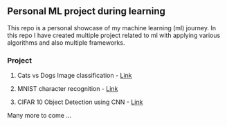 ## Personal ML project during learning
This repo is a personal showcase of my machine learning (ml) journey. In this repo I have created multiple project related to ml with applying various algorithms and also multiple frameworks.

### Project

1. Cats vs Dogs Image classification -
[Link](https://github.com/HaarisIqubal/ml-projects/tree/main/cats_vs_dogs)

2. MNIST character recognition - [Link](https://github.com/HaarisIqubal/ml-projects/tree/main/mnist)

3. CIFAR 10 Object Detection using CNN  - [Link](https://github.com/HaarisIqubal/ml-projects/tree/main/cifar_10_cnn)


Many more to come ...